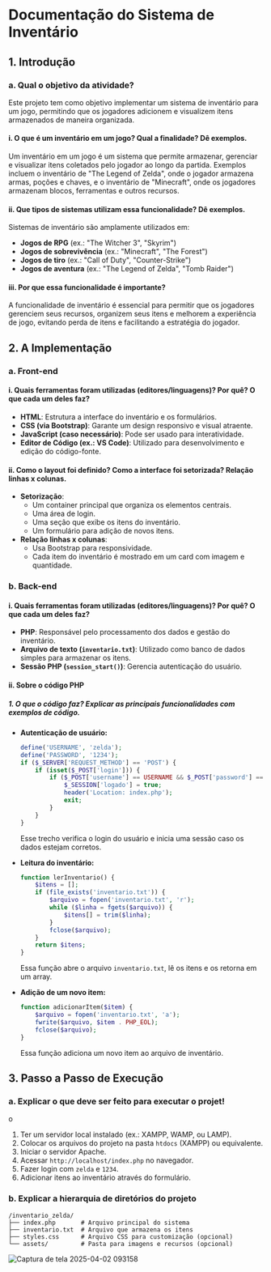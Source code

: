 # Documentação do Sistema de Inventário

## 1. Introdução

### a. Qual o objetivo da atividade?
Este projeto tem como objetivo implementar um sistema de inventário para um jogo, permitindo que os jogadores adicionem e visualizem itens armazenados de maneira organizada.

#### i. O que é um inventário em um jogo? Qual a finalidade? Dê exemplos.
Um inventário em um jogo é um sistema que permite armazenar, gerenciar e visualizar itens coletados pelo jogador ao longo da partida. Exemplos incluem o inventário de "The Legend of Zelda", onde o jogador armazena armas, poções e chaves, e o inventário de "Minecraft", onde os jogadores armazenam blocos, ferramentas e outros recursos.

#### ii. Que tipos de sistemas utilizam essa funcionalidade? Dê exemplos.
Sistemas de inventário são amplamente utilizados em:
- **Jogos de RPG** (ex.: "The Witcher 3", "Skyrim")
- **Jogos de sobrevivência** (ex.: "Minecraft", "The Forest")
- **Jogos de tiro** (ex.: "Call of Duty", "Counter-Strike")
- **Jogos de aventura** (ex.: "The Legend of Zelda", "Tomb Raider")

#### iii. Por que essa funcionalidade é importante?
A funcionalidade de inventário é essencial para permitir que os jogadores gerenciem seus recursos, organizem seus itens e melhorem a experiência de jogo, evitando perda de itens e facilitando a estratégia do jogador.

## 2. A Implementação

### a. Front-end

#### i. Quais ferramentas foram utilizadas (editores/linguagens)? Por quê? O que cada um deles faz?
- **HTML**: Estrutura a interface do inventário e os formulários.
- **CSS (via Bootstrap)**: Garante um design responsivo e visual atraente.
- **JavaScript (caso necessário)**: Pode ser usado para interatividade.
- **Editor de Código (ex.: VS Code)**: Utilizado para desenvolvimento e edição do código-fonte.

#### ii. Como o layout foi definido? Como a interface foi setorizada? Relação linhas x colunas.
- **Setorização**:
  - Um container principal que organiza os elementos centrais.
  - Uma área de login.
  - Uma seção que exibe os itens do inventário.
  - Um formulário para adição de novos itens.
- **Relação linhas x colunas**:
  - Usa Bootstrap para responsividade.
  - Cada item do inventário é mostrado em um card com imagem e quantidade.

### b. Back-end

#### i. Quais ferramentas foram utilizadas (editores/linguagens)? Por quê? O que cada um deles faz?
- **PHP**: Responsável pelo processamento dos dados e gestão do inventário.
- **Arquivo de texto (`inventario.txt`)**: Utilizado como banco de dados simples para armazenar os itens.
- **Sessão PHP (`session_start()`)**: Gerencia autenticação do usuário.

#### ii. Sobre o código PHP

##### 1. O que o código faz? Explicar as principais funcionalidades com exemplos de código.

- **Autenticação de usuário:**
  ```php
  define('USERNAME', 'zelda');
  define('PASSWORD', '1234');
  if ($_SERVER['REQUEST_METHOD'] == 'POST') {
      if (isset($_POST['login'])) {
          if ($_POST['username'] == USERNAME && $_POST['password'] == PASSWORD) {
              $_SESSION['logado'] = true;
              header('Location: index.php');
              exit;
          }
      }
  }
  ```
  Esse trecho verifica o login do usuário e inicia uma sessão caso os dados estejam corretos.

- **Leitura do inventário:**
  ```php
  function lerInventario() {
      $itens = [];
      if (file_exists('inventario.txt')) {
          $arquivo = fopen('inventario.txt', 'r');
          while ($linha = fgets($arquivo)) {
              $itens[] = trim($linha);
          }
          fclose($arquivo);
      }
      return $itens;
  }
  ```
  Essa função abre o arquivo `inventario.txt`, lê os itens e os retorna em um array.

- **Adição de um novo item:**
  ```php
  function adicionarItem($item) {
      $arquivo = fopen('inventario.txt', 'a');
      fwrite($arquivo, $item . PHP_EOL);
      fclose($arquivo);
  }
  ```
  Essa função adiciona um novo item ao arquivo de inventário.

## 3. Passo a Passo de Execução

### a. Explicar o que deve ser feito para executar o projet!
o
1. Ter um servidor local instalado (ex.: XAMPP, WAMP, ou LAMP).
2. Colocar os arquivos do projeto na pasta `htdocs` (XAMPP) ou equivalente.
3. Iniciar o servidor Apache.
4. Acessar `http://localhost/index.php` no navegador.
5. Fazer login com `zelda` e `1234`.
6. Adicionar itens ao inventário através do formulário.

### b. Explicar a hierarquia de diretórios do projeto
```
/inventario_zelda/
├── index.php       # Arquivo principal do sistema
├── inventario.txt  # Arquivo que armazena os itens
├── styles.css      # Arquivo CSS para customização (opcional)
└── assets/         # Pasta para imagens e recursos (opcional)
```

![Captura de tela 2025-04-02 093158](https://github.com/user-attachments/assets/0128fd32-c211-443d-b39f-6c23fa99d6c4)


